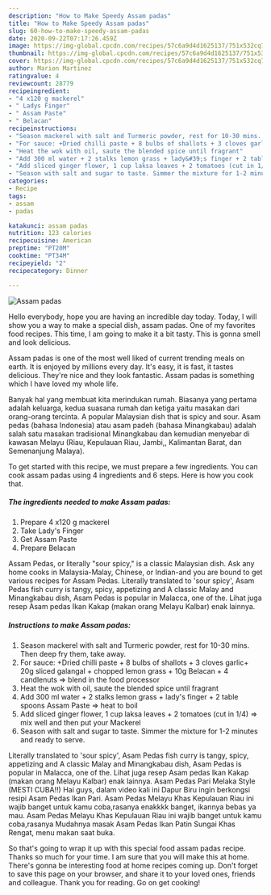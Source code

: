 ```yaml
---
description: "How to Make Speedy Assam padas"
title: "How to Make Speedy Assam padas"
slug: 60-how-to-make-speedy-assam-padas
date: 2020-09-22T07:17:26.459Z
image: https://img-global.cpcdn.com/recipes/57c6a9d4d1625137/751x532cq70/assam-padas-recipe-main-photo.jpg
thumbnail: https://img-global.cpcdn.com/recipes/57c6a9d4d1625137/751x532cq70/assam-padas-recipe-main-photo.jpg
cover: https://img-global.cpcdn.com/recipes/57c6a9d4d1625137/751x532cq70/assam-padas-recipe-main-photo.jpg
author: Marion Martinez
ratingvalue: 4
reviewcount: 28779
recipeingredient:
- "4 x120 g mackerel"
- " Ladys Finger"
- " Assam Paste"
- " Belacan"
recipeinstructions:
- "Season mackerel with salt and Turmeric powder, rest for 10-30 mins. Then deep fry them, take away."
- "For sauce: +Dried chilli paste + 8 bulbs of shallots + 3 cloves garlic+ 20g sliced galangal + chopped lemon grass + 10g Belacan + 4 candlenuts =&gt; blend in the food processor"
- "Heat the wok with oil, saute the blended spice until fragrant"
- "Add 300 ml water + 2 stalks lemon grass + lady&#39;s finger + 2 table spoons Assam Paste =&gt; heat to boil"
- "Add sliced ginger flower, 1 cup laksa leaves + 2 tomatoes (cut in 1/4) =&gt; mix well and then put your Mackerel"
- "Season with salt and sugar to taste. Simmer the mixture for 1-2 minutes and ready to serve."
categories:
- Recipe
tags:
- assam
- padas

katakunci: assam padas 
nutrition: 123 calories
recipecuisine: American
preptime: "PT20M"
cooktime: "PT34M"
recipeyield: "2"
recipecategory: Dinner

---
```



![Assam padas](https://img-global.cpcdn.com/recipes/57c6a9d4d1625137/751x532cq70/assam-padas-recipe-main-photo.jpg)

Hello everybody, hope you are having an incredible day today. Today, I will show you a way to make a special dish, assam padas. One of my favorites food recipes. This time, I am going to make it a bit tasty. This is gonna smell and look delicious.

Assam padas is one of the most well liked of current trending meals on earth. It is enjoyed by millions every day. It's easy, it is fast, it tastes delicious. They're nice and they look fantastic. Assam padas is something which I have loved my whole life.

Banyak hal yang membuat kita merindukan rumah. Biasanya yang pertama adalah keluarga, kedua suasana rumah dan ketiga yaitu masakan dari orang-orang tercinta. A popular Malaysian dish that is spicy and sour. Asam pedas (bahasa Indonesia) atau asam padeh (bahasa Minangkabau) adalah salah satu masakan tradisional Minangkabau dan kemudian menyebar di kawasan Melayu (Riau, Kepulauan Riau, Jambi,, Kalimantan Barat, dan Semenanjung Malaya).


To get started with this recipe, we must prepare a few ingredients. You can cook assam padas using 4 ingredients and 6 steps. Here is how you cook that.

<!--inarticleads1-->

##### The ingredients needed to make Assam padas:

1. Prepare 4 x120 g mackerel
1. Take  Lady&#39;s Finger
1. Get  Assam Paste
1. Prepare  Belacan


Assam Pedas, or literally &#34;sour spicy,&#34; is a classic Malaysian dish. Ask any home cooks in Malaysia-Malay, Chinese, or Indian-and you are bound to get various recipes for Assam Pedas. Literally translated to &#39;sour spicy&#39;, Asam Pedas fish curry is tangy, spicy, appetizing and A classic Malay and Minangkabau dish, Asam Pedas is popular in Malacca, one of the. Lihat juga resep Asam pedas Ikan Kakap (makan orang Melayu Kalbar) enak lainnya. 

<!--inarticleads2-->

##### Instructions to make Assam padas:

1. Season mackerel with salt and Turmeric powder, rest for 10-30 mins. Then deep fry them, take away.
1. For sauce: +Dried chilli paste + 8 bulbs of shallots + 3 cloves garlic+ 20g sliced galangal + chopped lemon grass + 10g Belacan + 4 candlenuts =&gt; blend in the food processor
1. Heat the wok with oil, saute the blended spice until fragrant
1. Add 300 ml water + 2 stalks lemon grass + lady&#39;s finger + 2 table spoons Assam Paste =&gt; heat to boil
1. Add sliced ginger flower, 1 cup laksa leaves + 2 tomatoes (cut in 1/4) =&gt; mix well and then put your Mackerel
1. Season with salt and sugar to taste. Simmer the mixture for 1-2 minutes and ready to serve.


Literally translated to &#39;sour spicy&#39;, Asam Pedas fish curry is tangy, spicy, appetizing and A classic Malay and Minangkabau dish, Asam Pedas is popular in Malacca, one of the. Lihat juga resep Asam pedas Ikan Kakap (makan orang Melayu Kalbar) enak lainnya. Asam Pedas Pari Melaka Style (MESTI CUBA!!) Hai guys, dalam video kali ini Dapur Biru ingin berkongsi resipi Asam Pedas Ikan Pari. Asam Pedas Melayu Khas Kepulauan Riau ini wajib banget untuk kamu coba,rasanya enakkkk banget, ikannya bebas ya mau. Asam Pedas Melayu Khas Kepulauan Riau ini wajib banget untuk kamu coba,rasanya Mudahnya masak Asam Pedas Ikan Patin Sungai Khas Rengat, menu makan saat buka. 

So that's going to wrap it up with this special food assam padas recipe. Thanks so much for your time. I am sure that you will make this at home. There's gonna be interesting food at home recipes coming up. Don't forget to save this page on your browser, and share it to your loved ones, friends and colleague. Thank you for reading. Go on get cooking!
